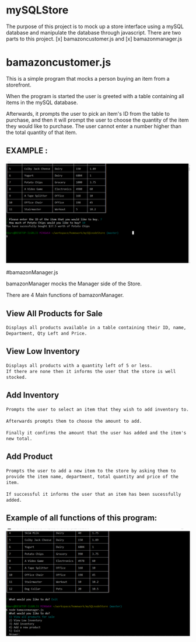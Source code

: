 # mySQLStore

The purpose of this project is to mock up a store interface using a mySQL database and manipulate the database through javascript. There are two parts to this project.
[x] bamazoncustomer.js
and
[x] bamazonmanager.js

# bamazoncustomer.js

This is a simple program that mocks a person buying an item from a storefront.

When the program is started the user is greeted with a table containing all items in the mySQL database. 

Afterwards, it prompts the user to pick an item's ID from the table to purchase, and then it will prompt the user to choose the quantity of the item they would like to purchase. The user cannot enter a number higher than the total quantity of that item.

## EXAMPLE : 
![CLI screenshot](examples/bamazonCustomer.gif)

#bamazonManager.js

bamazonManager mocks the Manager side of the Store.

There are 4 Main functions of bamazonManager.

## View All Products for Sale
    Displays all products available in a table containing their ID, name, Department, Qty Left and Price.

## View Low Inventory 
    Displays all products with a quantity left of 5 or less.
    If there are none then it informs the user that the store is well stocked.

## Add Inventory
    Prompts the user to select an item that they wish to add inventory to.

    Afterwards prompts them to choose the amount to add.

    Finally it confirms the amount that the user has added and the item's new total.

## Add Product
    Prompts the user to add a new item to the store by asking them to provide the item name, department, total quantity and price of the item. 

    If successful it informs the user that an item has been sucessfully added.

## Example of all functions of this program:
![CLI screenshot](examples/bamazonManager.gif)